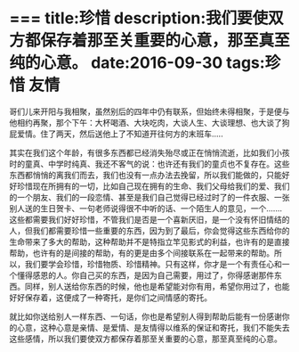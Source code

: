 ===
title:珍惜
description:我们要使双方都保存着那至关重要的心意，那至真至纯的心意。
date:2016-09-30
tags:珍惜 友情
===

哥们儿来开阳与我相聚，虽然别后的四年中仍有联系，但始终未得相聚，于是便与他相约再聚，那个下午：大杯喝酒、大块吃肉，大谈人生、大谈理想、也大谈了狗屁爱情。住了两天，然后送他上了不知道开往何方的末班车.....
<!--more-->
其实在我们这个年龄，有很多东西都已经消失殆尽或正在悄悄流逝，比如我们小孩时的童真、中学时纯真、我还不客气的说：也许还有我们的童贞也不复存在。这些东西都悄悄的离我们而去，我们也没有一点办法去挽留，所以我们能做的，只能好好珍惜现在所拥有的一切，比如自己现在拥有的生命、我们父母给我们的爱、我们的一个朋友、我们的一段恋情、甚至是我们自己觉得已经过时了的一件衣服、一张别人送的生日贺卡、一句老师说得很不中听的话、一个陌生人的意见，一个.......这些都需要我们好好珍惜，不管我们是否是一个喜新厌旧，是一个没有怀旧情结的人，但我们都需要珍惜一些重要的东西，因为到了最后，你会觉得这些东西给你的生命带来了多大的帮助，这种帮助并不是特指立竿见影式的利益，也许有的是直接帮助，也许有的是间接的帮助，有的更是由多个间接联系在一起带来的帮助。所以，我们要学会珍惜，珍惜物质、珍惜精神。只有这样，你才是一个有责任心和一个懂得感恩的人。你自己买的东西，是因为自己需要，用过了，你得感谢那件东西。同样，别人送给你东西的时候，他也是希望能对你有用，希望你用过了，也能好好保存着，这便成了一种寄托，是你们之间情感的寄托。

就比如你送给别人一样东西、一句话，你也是希望别人得到帮助后能有一份感谢你的心意，这种心意是亲情、是爱情、是友情得以维系的保证和寄托，我们不能失去这些感情，所以我们要使双方都保存着那至关重要的心意，那至真至纯的心意。